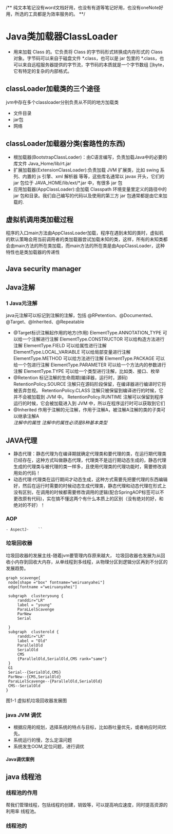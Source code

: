  /**
 纯文本笔记没有word文档好用，也没有有道等笔记好用，也没有oneNote好用，所选的工具都是为效率服务的。
 **/
 
 # Java类加载器ClassLoader

- 用来加载 Class 的。它负责将 Class 的字节码形式转换成内存形式的 Class 对象。字节码可以来自于磁盘文件 *.class，也可以是 jar 包里的 *.class，也可以来自远程服务器提供的字节流，字节码的本质就是一个字节数组 []byte，它有特定的复杂的内部格式。
  
## classLoader加载类的三个途径
  jvm中存在多个classloader分别负责从不同的地方加载类

   - 文件目录
   - jar包
   - 网络
  
## classLoader加载器分类(套路性的东西)

- 根加载器(BootstrapClassLoader)：由C语言编写，负责加载Java中的必要的库文件 Java_Home/lib/rt.jar
- 扩展加载器(ExtensionClassLoader):负责加载 JVM 扩展类，比如 swing 系列、内置的 js 引擎、xml 解析器 等等，这些库名通常以 javax 开头，它们的 jar 包位于 JAVA_HOME/lib/ext/*.jar 中，有很多 jar 包
- 应用加载器(AppClassLoader):会加载 Classpath 环境变量里定义的路径中的 jar 包和目录。我们自己编写的代码以及使用的第三方 jar 包通常都是由它来加载的.
  
## 虚拟机调用类加载过程
   程序的入口main方法由AppClassLoader加载，程序在遇到未知的类时，虚拟机的默认策略会用当前调用者的类加载器尝试加载未知的类，这样，所有的未知类都会由main方法的所在类加载，而main方法的所在类是由AppClassLoader，这种特性也是类加载器的传递性

## Java security manager

## Java注解

### 1 Java元注解 

 java元注解可以标记到注解的注解，包括 @RPetention、@Documented、@Target、@Inherited、@Repeatable
- @Target标识注解起作用的地方(作用)
        ElementType.ANNOTATION_TYPE 可以给一个注解进行注解
        ElementType.CONSTRUCTOR 可以给构造方法进行注解
        ElementType.FIELD 可以给属性进行注解
        ElementType.LOCAL_VARIABLE 可以给局部变量进行注解
        ElementType.METHOD 可以给方法进行注解
        ElementType.PACKAGE 可以给一个包进行注解
        ElementType.PARAMETER 可以给一个方法内的参数进行注解
        ElementType.TYPE 可以给一个类型进行注解，比如类、接口、枚举
- @Retention 标记注解的生命周期(编译器，运行时，源码)
        RetentionPolicy.SOURCE 注解只在源码阶段保留，在编译器进行编译时它将被丢弃忽视。
        RetentionPolicy.CLASS 注解只被保留到编译进行的时候，它并不会被加载到 JVM 中。
        RetentionPolicy.RUNTIME 注解可以保留到程序运行的时候，它会被加载进入到 JVM 中，所以在程序运行时可以获取到它们
- @Inherited 作用于注解的元注解，作用于注解A，被注解A注解的类的子类可以继承注解A  
  _注解中的属性 注解中的属性必须是8种基本类型_
 
## JAVA代理
- 静态代理：静态代理为在编译期就确定代理类和要代理的类，在运行期代理类已经存在，这种方式叫做静态代理，代理类不是运行期动态生成的，静态代理生成的代理类与被代理的类一样多，且使用代理类的代理功能时，需要修改调用处的代码！
- 动态代理:代理类在运行期间才动态生成，这种方式需要先把要代理的东西编辑好，然后在运行时需要的时候动态生成代理类，静态代理和动态代理在形式上没有区别，在调用的时候都需要修改调用的逻辑(配合SpringAOP标签可以不更改原有代码)，实在搞不懂这两个有什么本质上的区别（没有绝对的好，和绝对的不好）！
### AOP
    - AspectJ·    ``

### 垃圾回收器
 
垃圾回收器的发展主线-随着jvm要管理内存原来越大， 垃圾回收器也发展为从回收小内存到回收大内存，从单线程到多线程，从物理分区到逻辑分区再到不分区的发展趋势。

``` graphviz
graph scavenge{
 node[shape ="box" fontname="weiruanyahei"]
 edge[fontname ="weiruanyahei"]

 subgraph  clusteryoung {
     randdir="LR"
     label = "young"
     ParaLLelScavenge
     ParNew
     Serial
     
 }
 subgraph  clusterold {
     randdir="LR"
     label = "Old"
     ParallelOld
     SerialOld
     CMS
     {ParallelOld,SerialOld,CMS rank="same"}
 }
 G1
 Serial--{SerialOld,CMS}
 ParNew--{CMS,SerialOld}
 ParaLLelScavenge--{ParallelOld,SerialOld}
 CMS--SerialOld
}
```
图1-1 虚拟机垃圾回收器发展图

### java JVM 调优

- 根据应用的规划，选择系统的特点与目标，比如吞吐量优先，或者响应时间优先。
- 系统运行的慢，怎么定温问题
- 系统发生OOM,定位问题，进行调优

#### Java调优案例

## java 线程池

### 线程池的作用
帮我们管理线程，包括线程的创建，销毁等，可以提高响应速度，同时提高资源的利用率
线程池。

### 线程池的


